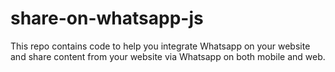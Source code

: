 # share-on-whatsapp-js
This repo contains code to help you integrate Whatsapp on your website and share content from your website via Whatsapp on both mobile and web.
